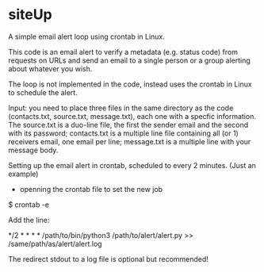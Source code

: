 # siteUp
A simple email alert loop using crontab in Linux.

This code is an email alert to verify a metadata (e.g. status code) from requests on URLs and send an email to a single person or a group alerting about whatever you wish. 

The loop is not implemented in the code, instead uses the crontab in Linux to schedule the alert.

Input: you need to place three files in the same directory as the code (contacts.txt, source.txt, message.txt), each one with a specfic information. The source.txt is a duo-line file, the first the sender email and the second with its password; contacts.txt is a multiple line file containing all (or 1) receivers email, one email per line; message.txt is a multiple line with your message body.


Setting up the email alert in crontab, scheduled to every 2 minutes. (Just an example)

- openning the crontab file to set the new job

$ crontab -e

Add the line:

*/2 * * * * /path/to/bin/python3 /path/to/alert/alert.py >> /same/path/as/alert/alert.log

The redirect stdout to a log file is optional but recommended! 
